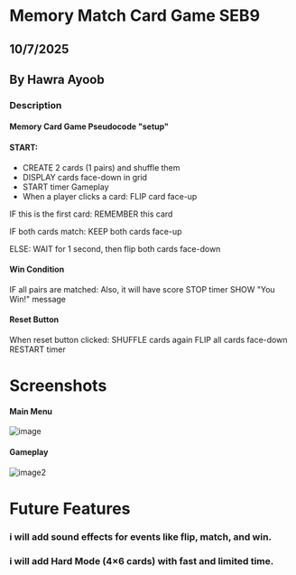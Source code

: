 # Memory Match Card Game SEB9

## 10/7/2025

## By Hawra Ayoob

### **Description**
#### Memory Card Game Pseudocode "setup"

#### START:
- CREATE 2 cards (1 pairs) and shuffle them
- DISPLAY cards face-down in grid
- START timer
Gameplay
- When a player clicks a card: FLIP card face-up
   
IF this is the first card: REMEMBER this card

IF both cards match: KEEP both cards face-up

ELSE: WAIT for 1 second, then flip both cards face-down

#### Win Condition
IF all pairs are matched:
Also, it will have score
    STOP timer
    SHOW "You Win!" message

#### Reset Button
When reset button clicked:
    SHUFFLE cards again
    FLIP all cards face-down
    RESTART timer

# Screenshots

#### Main Menu

![image](https://www.sourcecodester.com/sites/default/files/images/rems/mg1.png)

#### Gameplay

![image2](https://www.sourcecodester.com/sites/default/files/images/rems/mg_0.png)

# Future Features

### i will add sound effects for events like flip, match, and win.

### i will add Hard Mode (4×6 cards) with fast and limited time.

